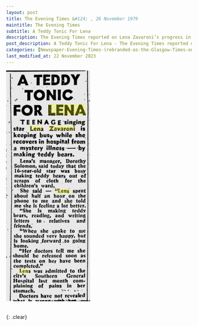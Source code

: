 ```yaml
---
layout: post
title: The Evening Times &#124; , 26 November 1979
maintitle: The Evening Times
subtitle: A Teddy Tonic For Lena
description: The Evening Times reported on Lena Zavaroni’s progress in Glasgow Southern General Hospital.
post_description: A Teddy Tonic For Lena - The Evening Times reported on Lena Zavaroni’s progress in Glasgow Southern General Hospital.
categories: [Newspaper-Evening-Times-(rebranded-as-the-Glasgow-Times-on-4-December-2019), OnThisDay26November]
last_modified_at: 22 November 2023
---
```


<img src="/assets/images/newspapers/1979-11-26-the-evening-times.jpg" />

<br />{: .clear}

